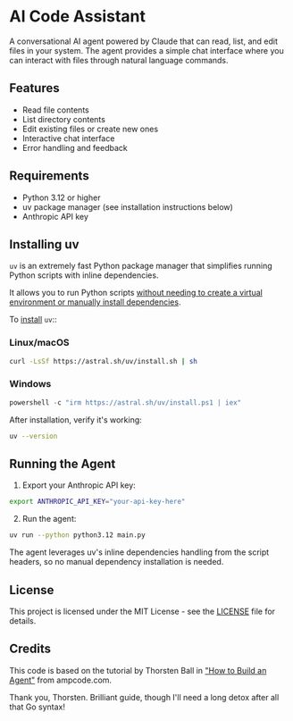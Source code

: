 # AI Code Assistant

A conversational AI agent powered by Claude that can read, list, and edit files in your system. The agent provides a simple chat interface where you can interact with files through natural language commands.

## Features

- Read file contents
- List directory contents
- Edit existing files or create new ones
- Interactive chat interface
- Error handling and feedback

## Requirements

- Python 3.12 or higher
- uv package manager (see installation instructions below)
- Anthropic API key

## Installing uv

`uv` is an extremely fast Python package manager that simplifies running Python scripts with inline dependencies.

It allows you to run Python scripts [without needing to create a virtual environment or manually install dependencies](https://docs.astral.sh/uv/guides/scripts/#declaring-script-dependencies).

To [install](https://docs.astral.sh/uv/getting-started/installation/) `uv`::

### Linux/macOS

```bash
curl -LsSf https://astral.sh/uv/install.sh | sh
```

### Windows

```powershell
powershell -c "irm https://astral.sh/uv/install.ps1 | iex"
```

After installation, verify it's working:

```bash
uv --version
```

## Running the Agent

1. Export your Anthropic API key:

```bash
export ANTHROPIC_API_KEY="your-api-key-here"
```

2. Run the agent:

```bash
uv run --python python3.12 main.py
```

The agent leverages uv's inline dependencies handling from the script headers, so no manual dependency installation is needed.

## License

This project is licensed under the MIT License - see the [LICENSE](LICENSE) file for details.

## Credits

This code is based on the tutorial by Thorsten Ball in ["How to Build an Agent"](https://ampcode.com/how-to-build-an-agent) from ampcode.com.

Thank you, Thorsten. Brilliant guide, though I'll need a long detox after all that Go syntax!
